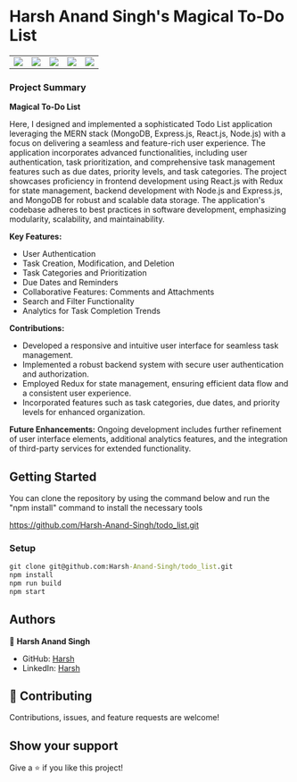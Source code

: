 # Harsh Anand Singh's Magical To-Do List
<table align="center" style="border-collapse: collapse;">
  <tr>
    <td style="border: none;"><a href="https://www.linkedin.com/in/harsh-anand-singh-66a113210/"><img src="https://img.shields.io/badge/linkedin-%230077B5.svg?&style=for-the-badge&logo=linkedin&logoColor=white" /></a></td>
    <td style="border: none;"><a href="https://stackoverflow.com/users/23025053/harsh-anand-singh/"><img src="https://img.shields.io/badge/stackoverflow-%23FF5722.svg?&style=for-the-badge&logo=stackoverflow&logoColor=white" /></a></td>
    <td style="border: none;"><a href="https://www.instagram.com/harsh_786_anand/"><img src="https://img.shields.io/badge/instagram-%23E4405F.svg?&style=for-the-badge&logo=instagram&logoColor=white" /></a></td>
    <td style="border: none;"><a href="mailto:harsh786anand@gmail.com"><img src="https://img.shields.io/badge/Gmail-D14836?style=for-the-badge&logo=gmail&logoColor=white" /></a></td>
    <td style="border: none;"><a href="https://leetcode.com/harsh786anand/"><img src="https://img.shields.io/badge/-LeetCode-FFA116?style=for-the-badge&logo=LeetCode&logoColor=black" /></a></td>
  </tr>
</table>


### Project Summary

**Magical To-Do List**

Here, I designed and implemented a sophisticated Todo List application leveraging the MERN stack (MongoDB, Express.js, React.js, Node.js) with a focus on delivering a seamless and feature-rich user experience. The application incorporates advanced functionalities, including user authentication, task prioritization, and comprehensive task management features such as due dates, priority levels, and task categories. The project showcases proficiency in frontend development using React.js with Redux for state management, backend development with Node.js and Express.js, and MongoDB for robust and scalable data storage. The application's codebase adheres to best practices in software development, emphasizing modularity, scalability, and maintainability.

**Key Features:**
- User Authentication
- Task Creation, Modification, and Deletion
- Task Categories and Prioritization
- Due Dates and Reminders
- Collaborative Features: Comments and Attachments
- Search and Filter Functionality
- Analytics for Task Completion Trends


**Contributions:**
- Developed a responsive and intuitive user interface for seamless task management.
- Implemented a robust backend system with secure user authentication and authorization.
- Employed Redux for state management, ensuring efficient data flow and a consistent user experience.
- Incorporated features such as task categories, due dates, and priority levels for enhanced organization.


**Future Enhancements:**
Ongoing development includes further refinement of user interface elements, additional analytics features, and the integration of third-party services for extended functionality.


## Getting Started

You can clone the repository by using the command below and run the "npm install" command to install the necessary tools

 https://github.com/Harsh-Anand-Singh/todo_list.git

### Setup

```cmd
git clone git@github.com:Harsh-Anand-Singh/todo_list.git
npm install
npm run build
npm start
```


## Authors

👤 **Harsh Anand Singh**

- GitHub: [Harsh](https://github.com/Harsh-Anand-Singh/)
- LinkedIn: [Harsh](https://www.linkedin.com/in/harsh-anand-singh-66a113210/)


## 🤝 Contributing

Contributions, issues, and feature requests are welcome!

## Show your support

Give a ⭐️ if you like this project!

